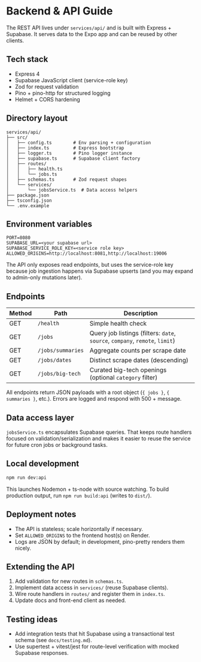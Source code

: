 # Backend & API Guide

The REST API lives under `services/api/` and is built with Express + Supabase. It serves data to the Expo app and can be reused by other clients.

## Tech stack

- Express 4
- Supabase JavaScript client (service-role key)
- Zod for request validation
- Pino + pino-http for structured logging
- Helmet + CORS hardening

## Directory layout

```
services/api/
├── src/
│   ├── config.ts        # Env parsing + configuration
│   ├── index.ts         # Express bootstrap
│   ├── logger.ts        # Pino logger instance
│   ├── supabase.ts      # Supabase client factory
│   ├── routes/
│   │   ├── health.ts
│   │   └── jobs.ts
│   ├── schemas.ts       # Zod request shapes
│   └── services/
│       └── jobsService.ts  # Data access helpers
├── package.json
├── tsconfig.json
└── .env.example
```

## Environment variables

```
PORT=8080
SUPABASE_URL=<your supabase url>
SUPABASE_SERVICE_ROLE_KEY=<service role key>
ALLOWED_ORIGINS=http://localhost:8081,http://localhost:19006
```

The API only exposes read endpoints, but uses the service-role key because job ingestion happens via Supabase upserts (and you may expand to admin-only mutations later).

## Endpoints

| Method | Path | Description |
| --- | --- | --- |
| GET | `/health` | Simple health check |
| GET | `/jobs` | Query job listings (filters: `date`, `source`, `company`, `remote`, `limit`) |
| GET | `/jobs/summaries` | Aggregate counts per scrape date |
| GET | `/jobs/dates` | Distinct scrape dates (descending) |
| GET | `/jobs/big-tech` | Curated big-tech openings (optional `category` filter) |

All endpoints return JSON payloads with a root object (`{ jobs }`, `{ summaries }`, etc.). Errors are logged and respond with 500 + message.

## Data access layer

`jobsService.ts` encapsulates Supabase queries. That keeps route handlers focused on validation/serialization and makes it easier to reuse the service for future cron jobs or background tasks.

## Local development

```bash
npm run dev:api
```

This launches Nodemon + ts-node with source watching. To build production output, run `npm run build:api` (writes to `dist/`).

## Deployment notes

- The API is stateless; scale horizontally if necessary.
- Set `ALLOWED_ORIGINS` to the frontend host(s) on Render.
- Logs are JSON by default; in development, pino-pretty renders them nicely.

## Extending the API

1. Add validation for new routes in `schemas.ts`.
2. Implement data access in `services/` (reuse Supabase clients).
3. Wire route handlers in `routes/` and register them in `index.ts`.
4. Update docs and front-end client as needed.

## Testing ideas

- Add integration tests that hit Supabase using a transactional test schema (see `docs/testing.md`).
- Use supertest + vitest/jest for route-level verification with mocked Supabase responses.
